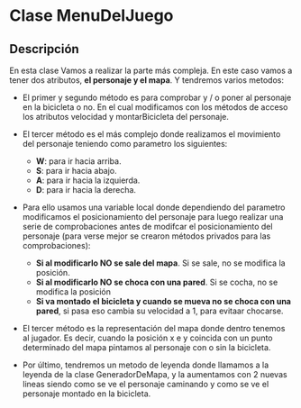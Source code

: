 # Clase MenuDelJuego

## Descripción

En esta clase Vamos a realizar la parte más compleja. En este caso vamos a tener dos atributos, **el personaje y el mapa**. Y tendremos varios metodos:

- El primer y segundo método es para comprobar y / o poner al personaje en la bicicleta o no. En el cual modificamos con los métodos de acceso los atributos velocidad y montarBicicleta del personaje.

- El tercer método es el más complejo donde realizamos el movimiento del personaje teniendo como parametro los siguientes: 
    - **W**: para ir hacia arriba. 
    - **S**: para ir hacia abajo. 
    - **A**: para ir hacia la izquierda. 
    - **D**: para ir hacia la derecha.

- Para ello usamos una variable local donde dependiendo del parametro modificamos el posicionamiento del personaje para luego realizar una serie de comprobaciones antes de modifcar el posicionamiento del personaje (para verse mejor se crearon métodos privados para las comprobaciones): 
    - **Si al modificarlo NO se sale del mapa**. Si se sale, no se modifica la posición. 
    - **Si al modificarlo NO se choca con una pared**. Si se cocha, no se modifica la posición 
    - **Si va montado el bicicleta y cuando se mueva no se choca con una pared**, si pasa eso cambia su velocidad a 1, para evitaar chocarse.

- El tercer método es la representación del mapa donde dentro tenemos al jugador. Es decir, cuando la posición x e y coincida con un punto determinado del mapa pintamos al personaje con o sin la bicicleta.

- Por último, tendremos un metodo de leyenda donde llamamos a la leyenda de la clase GeneradorDeMapa, y la aumentamos con 2 nuevas lineas siendo como se ve el personaje caminando y como se ve el personaje montado en la bicicleta.
